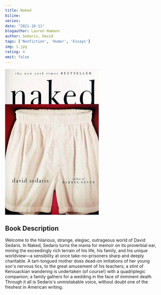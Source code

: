 ```yaml
---
title: Naked
biline:
series: 
date: "2021-10-11"
blogauthor: Lauren Hamann
author: Sedaris, David
tags: ['Nonfiction', 'Humor', 'Essays']
img: 1.jpg
rating: 4
omit: false
---
```


![Book Cover](1.jpg)

## Book Description
Welcome to the hilarious, strange, elegiac, outrageous world of David Sedaris. In Naked, Sedaris turns the mania for memoir on its proverbial ear, mining the exceedingly rich terrain of his life, his family, and his unique worldview—a sensibility at once take-no-prisoners sharp and deeply charitable. A tart-tongued mother does dead-on imitations of her young son's nervous tics, to the great amusement of his teachers; a stint of Kerouackian wandering is undertaken (of course!) with a quadriplegic companion; a family gathers for a wedding in the face of imminent death. Through it all is Sedaris's unmistakable voice, without doubt one of the freshest in American writing.